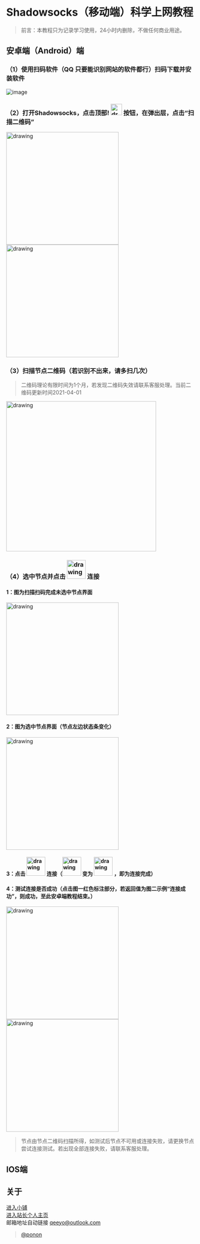 # Shadowsocks（移动端）科学上网教程
> 前言：本教程只为记录学习使用，24小时内删除，不做任何商业用途。

## 安卓端（Android）端
### （1）使用扫码软件（QQ 只要能识别网站的软件都行）扫码下载并安装软件
![image](https://user-images.githubusercontent.com/36355307/113801681-ea2d0780-978b-11eb-8817-ff7bd7271a98.png)
### （2）打开Shadowsocks，点击顶部! <img src="https://user-images.githubusercontent.com/36355307/113801489-860a4380-978b-11eb-8305-2b014d262989.png" alt="drawing" width="30px"/> 按钮，在弹出层，点击“扫描二维码” 
<img src="https://user-images.githubusercontent.com/36355307/113804608-7db50700-9791-11eb-9515-1530f31ac110.png" alt="drawing" width="300px"/>  <img src="https://user-images.githubusercontent.com/36355307/113801467-78ed5480-978b-11eb-8ee7-0577dced626a.png" alt="drawing" width="300px"/>


### （3）扫描节点二维码（若识别不出来，请多扫几次）
> 二维码理论有限时间为1个月，若发现二维码失效请联系客服处理。当前二维码更新时间2021-04-01

<img src="https://user-images.githubusercontent.com/36355307/113801503-8d315180-978b-11eb-86e9-17022fddc4e7.png" alt="drawing" width="400px"/>

### （4）选中节点并点击 <img src="https://user-images.githubusercontent.com/36355307/113801589-b81ba580-978b-11eb-97c2-caf87fd8b34d.png" alt="drawing" width="50px"/> 连接

#### 1：图为扫描扫码完成未选中节点界面              
<img src="https://user-images.githubusercontent.com/36355307/113801538-9fab8b00-978b-11eb-89d5-ae1dd4c5b77a.png" alt="drawing" width="300px"/> 

#### 2：图为选中节点界面（节点左边状态条变化）
<img src="https://user-images.githubusercontent.com/36355307/113801571-afc36a80-978b-11eb-8aca-69b4ae268b1c.png" alt="drawing" width="300px"/> 

#### 3：点击 <img src="https://user-images.githubusercontent.com/36355307/113801589-b81ba580-978b-11eb-97c2-caf87fd8b34d.png" alt="drawing" width="50px"/>  连接（<img src="https://user-images.githubusercontent.com/36355307/113801589-b81ba580-978b-11eb-97c2-caf87fd8b34d.png" alt="drawing" width="50px"/> 变为 <img src="https://user-images.githubusercontent.com/36355307/113801601-beaa1d00-978b-11eb-91c2-1b978b12251d.png" alt="drawing" width="50px"/> ，即为连接完成）

#### 4：测试连接是否成功（点击图一红色标注部分，若返回值为图二示例“连接成功”，则成功，至此安卓端教程结束。）
<img src="https://user-images.githubusercontent.com/36355307/113801609-c4076780-978b-11eb-8a83-dfad8f61da80.png" alt="drawing" width="300px"/>       <img src="https://user-images.githubusercontent.com/36355307/113801620-c8338500-978b-11eb-963d-1a0f833ca011.png" alt="drawing" width="300px"/>

> 节点由节点二维码扫描所得，如测试后节点不可用或连接失败，请更换节点尝试连接测试。若出现全部连接失败，请联系客服处理。


## IOS端

## 关于
[进入小铺](http://shop.9527.xyz/)<br/>
[进入站长个人主页](http://www.9527.xyz/ "请使用移动端设备访问")<br/>
邮箱地址自动链接 qeeyo@outlook.com<br/>
> [@ponon](https://github.com/Ponon)
